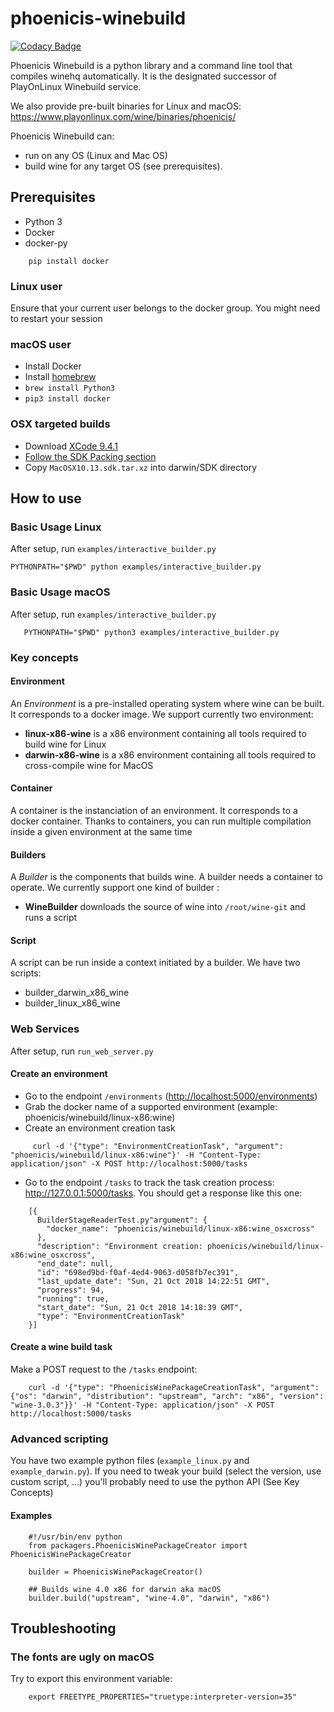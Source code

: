 # phoenicis-winebuild

[![Codacy Badge](https://api.codacy.com/project/badge/Grade/5a2ba048397a4c3dac18682b6045b9c6)](https://app.codacy.com/app/PhoenicisOrg/phoenicis-winebuild?utm_source=github.com&utm_medium=referral&utm_content=PhoenicisOrg/phoenicis-winebuild&utm_campaign=Badge_Grade_Dashboard)

Phoenicis Winebuild is a python library and a command line tool that compiles winehq automatically. It is the designated successor of PlayOnLinux Winebuild service.

We also provide pre-built binaries for Linux and macOS: https://www.playonlinux.com/wine/binaries/phoenicis/

Phoenicis Winebuild can:

-   run on any OS (Linux and Mac OS)
-   build wine for any target OS (see prerequisites).

## Prerequisites

-   Python 3
-   Docker
-   docker-py

```
    pip install docker
```
### Linux user

Ensure that your current user belongs to the docker group. You might need to restart your session

### macOS user
-   Install Docker
-   Install [homebrew](https://brew.sh/)
-   `brew install Python3`
-   `pip3 install docker`

### OSX targeted builds

- Download [XCode 9.4.1](https://download.developer.apple.com/Developer_Tools/Xcode_9.4.1/Xcode_9.4.1.xip)
- [Follow the SDK Packing section](https://github.com/tpoechtrager/osxcross#packaging-the-sdk-on-macos-xcode)
- Copy `MacOSX10.13.sdk.tar.xz` into darwin/SDK directory  

## How to use

### Basic Usage Linux

After setup, run `examples/interactive_builder.py`
```   
PYTHONPATH="$PWD" python examples/interactive_builder.py  
```  
### Basic Usage macOS
After setup, run `examples/interactive_builder.py`
```
   PYTHONPATH="$PWD" python3 examples/interactive_builder.py  
```
### Key concepts

#### Environment

An _Environment_ is a pre-installed operating system where wine can be built. It corresponds to a docker image. We support currently two environment:

-   **linux-x86-wine** is a x86 environment containing all tools required to build wine for Linux
-   **darwin-x86-wine** is a x86 environment containing all tools required to cross-compile wine for MacOS

#### Container

A container is the instanciation of an environment. It corresponds to a docker container. Thanks to containers, you can run multiple compilation inside a given environment at the same time

#### Builders

A _Builder_ is the components that builds wine. A builder needs a container to operate. We currently support one kind of builder :

-   **WineBuilder** downloads the source of wine into `/root/wine-git` and runs a script

#### Script

A script can be run inside a context initiated by a builder. We have two scripts:

-   builder_darwin_x86_wine
-   builder_linux_x86_wine

### Web Services

After setup, run `run_web_server.py`

#### Create an environment

-   Go to the endpoint `/environments` (<http://localhost:5000/environments>)
-   Grab the docker name of a supported environment (example: phoenicis/winebuild/linux-x86:wine)
-   Create an environment creation task

```
     curl -d '{"type": "EnvironmentCreationTask", "argument": "phoenicis/winebuild/linux-x86:wine"}' -H "Content-Type: application/json" -X POST http://localhost:5000/tasks
```
-   Go to the endpoint `/tasks` to track the task creation process: <http://127.0.0.1:5000/tasks>. You should get a response like this one:

```
    [{
      BuilderStageReaderTest.py"argument": {
        "docker_name": "phoenicis/winebuild/linux-x86:wine_osxcross"
      },
      "description": "Environment creation: phoenicis/winebuild/linux-x86:wine_osxcross",
      "end_date": null,
      "id": "698ed9bd-f0af-4ed4-9063-d058fb7ec391",
      "last_update_date": "Sun, 21 Oct 2018 14:22:51 GMT",
      "progress": 94,
      "running": true,
      "start_date": "Sun, 21 Oct 2018 14:18:39 GMT",
      "type": "EnvironmentCreationTask"
    }]
```
#### Create a wine build task

Make a POST request to the `/tasks` endpoint:
```
    curl -d '{"type": "PhoenicisWinePackageCreationTask", "argument": {"os": "darwin", "distribution": "upstream", "arch": "x86", "version": "wine-3.0.3"}}' -H "Content-Type: application/json" -X POST http://localhost:5000/tasks
```
### Advanced scripting

You have two example python files (`example_linux.py` and `example_darwin.py`). If you need to tweak your build (select the version, use custom script, ...) you'll probably need to use the python API (See Key Concepts)

#### Examples
```
    #!/usr/bin/env python
    from packagers.PhoenicisWinePackageCreator import PhoenicisWinePackageCreator

    builder = PhoenicisWinePackageCreator()
    
    ## Builds wine 4.0 x86 for darwin aka macOS
    builder.build("upstream", "wine-4.0", "darwin", "x86")
```
## Troubleshooting

### The fonts are ugly on macOS

Try to export this environment variable:
```
    export FREETYPE_PROPERTIES="truetype:interpreter-version=35"
```

